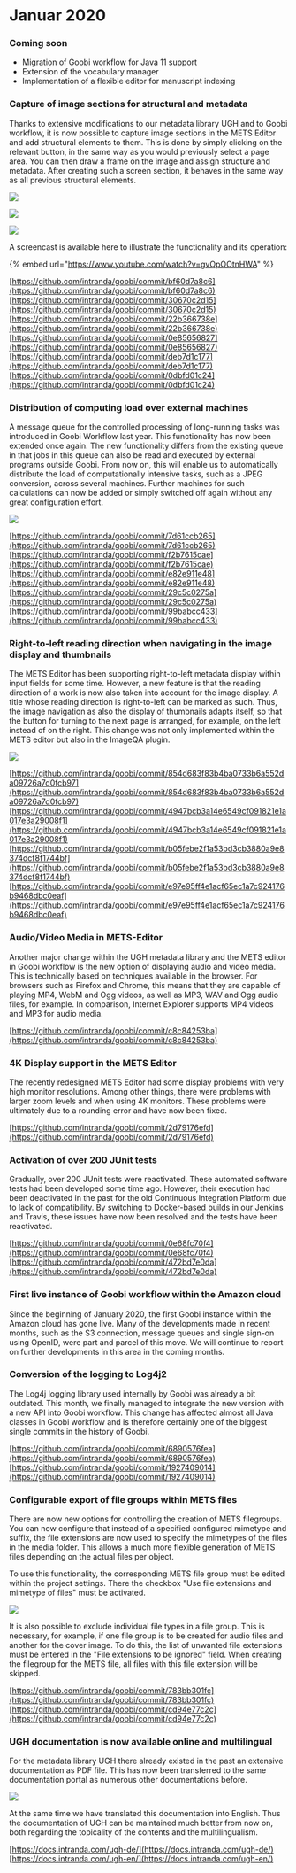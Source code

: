 # Januar 2020

### Coming soon

* Migration of Goobi workflow for Java 11 support
* Extension of the vocabulary manager
* Implementation of a flexible editor for manuscript indexing

### Capture of image sections for structural and metadata

Thanks to extensive modifications to our metadata library UGH and to Goobi workflow, it is now possible to capture image sections in the METS Editor and add structural elements to them. This is done by simply clicking on the relevant button, in the same way as you would previously select a page area. You can then draw a frame on the image and assign structure and metadata. After creating such a screen section, it behaves in the same way as all previous structural elements.

![](../.gitbook/assets/2001_area1_en.png)

![](../.gitbook/assets/2001_area2_en.png)

![](../.gitbook/assets/2001_area3_en.png)

A screencast is available here to illustrate the functionality and its operation:

{% embed url="https://www.youtube.com/watch?v=gvOpOOtnHWA" %}

[https://github.com/intranda/goobi/commit/bf60d7a8c6](https://github.com/intranda/goobi/commit/bf60d7a8c6)  
[https://github.com/intranda/goobi/commit/30670c2d15](https://github.com/intranda/goobi/commit/30670c2d15)  
[https://github.com/intranda/goobi/commit/22b366738e](https://github.com/intranda/goobi/commit/22b366738e)  
[https://github.com/intranda/goobi/commit/0e85656827](https://github.com/intranda/goobi/commit/0e85656827)  
[https://github.com/intranda/goobi/commit/deb7d1c177](https://github.com/intranda/goobi/commit/deb7d1c177)  
[https://github.com/intranda/goobi/commit/0dbfd01c24](https://github.com/intranda/goobi/commit/0dbfd01c24)

### Distribution of computing load over external machines

A message queue for the controlled processing of long-running tasks was introduced in Goobi Workflow last year. This functionality has now been extended once again. The new functionality differs from the existing queue in that jobs in this queue can also be read and executed by external programs outside Goobi. From now on, this will enable us to automatically distribute the load of computationally intensive tasks, such as a JPEG conversion, across several machines. Further machines for such calculations can now be added or simply switched off again without any great configuration effort.

![](../.gitbook/assets/2001_queue_task_en.png)

[https://github.com/intranda/goobi/commit/7d61ccb265](https://github.com/intranda/goobi/commit/7d61ccb265)  
[https://github.com/intranda/goobi/commit/f2b7615cae](https://github.com/intranda/goobi/commit/f2b7615cae)  
[https://github.com/intranda/goobi/commit/e82e911e48](https://github.com/intranda/goobi/commit/e82e911e48)  
[https://github.com/intranda/goobi/commit/29c5c0275a](https://github.com/intranda/goobi/commit/29c5c0275a)  
[https://github.com/intranda/goobi/commit/99babcc433](https://github.com/intranda/goobi/commit/99babcc433)

### Right-to-left reading direction when navigating in the image display and thumbnails

The METS Editor has been supporting right-to-left metadata display within input fields for some time. However, a new feature is that the reading direction of a work is now also taken into account for the image display. A title whose reading direction is right-to-left can be marked as such. Thus, the image navigation as also the display of thumbnails adapts itself, so that the button for turning to the next page is arranged, for example, on the left instead of on the right. This change was not only implemented within the METS editor but also in the ImageQA plugin.

![](../.gitbook/assets/2001_left_to_right_en.png)

[https://github.com/intranda/goobi/commit/854d683f83b4ba0733b6a552da09726a7d0fcb97](https://github.com/intranda/goobi/commit/854d683f83b4ba0733b6a552da09726a7d0fcb97)  
[https://github.com/intranda/goobi/commit/4947bcb3a14e6549cf091821e1a017e3a29008f1](https://github.com/intranda/goobi/commit/4947bcb3a14e6549cf091821e1a017e3a29008f1)  
[https://github.com/intranda/goobi/commit/b05febe2f1a53bd3cb3880a9e8374dcf8f1744bf](https://github.com/intranda/goobi/commit/b05febe2f1a53bd3cb3880a9e8374dcf8f1744bf)  
[https://github.com/intranda/goobi/commit/e97e95ff4e1acf65ec1a7c924176b9468dbc0eaf](https://github.com/intranda/goobi/commit/e97e95ff4e1acf65ec1a7c924176b9468dbc0eaf)

### Audio/Video Media in METS-Editor

Another major change within the UGH metadata library and the METS editor in Goobi workflow is the new option of displaying audio and video media. This is technically based on techniques available in the browser. For browsers such as Firefox and Chrome, this means that they are capable of playing MP4, WebM and Ogg videos, as well as MP3, WAV and Ogg audio files, for example. In comparison, Internet Explorer supports MP4 videos and MP3 for audio media.

[https://github.com/intranda/goobi/commit/c8c84253ba](https://github.com/intranda/goobi/commit/c8c84253ba)

### 4K Display support in the METS Editor

The recently redesigned METS Editor had some display problems with very high monitor resolutions. Among other things, there were problems with larger zoom levels and when using 4K monitors. These problems were ultimately due to a rounding error and have now been fixed.

[https://github.com/intranda/goobi/commit/2d79176efd](https://github.com/intranda/goobi/commit/2d79176efd)

### Activation of over 200 JUnit tests

Gradually, over 200 JUnit tests were reactivated. These automated software tests had been developed some time ago. However, their execution had been deactivated in the past for the old Continuous Integration Platform due to lack of compatibility. By switching to Docker-based builds in our Jenkins and Travis, these issues have now been resolved and the tests have been reactivated.

[https://github.com/intranda/goobi/commit/0e68fc70f4](https://github.com/intranda/goobi/commit/0e68fc70f4)  
[https://github.com/intranda/goobi/commit/472bd7e0da](https://github.com/intranda/goobi/commit/472bd7e0da)

### First live instance of Goobi workflow within the Amazon cloud

Since the beginning of January 2020, the first Goobi instance within the Amazon cloud has gone live. Many of the developments made in recent months, such as the S3 connection, message queues and single sign-on using OpenID, were part and parcel of this move. We will continue to report on further developments in this area in the coming months.

### Conversion of the logging to Log4j2

The Log4j logging library used internally by Goobi was already a bit outdated. This month, we finally managed to integrate the new version with a new API into Goobi workflow. This change has affected almost all Java classes in Goobi workflow and is therefore certainly one of the biggest single commits in the history of Goobi.

[https://github.com/intranda/goobi/commit/6890576fea](https://github.com/intranda/goobi/commit/6890576fea)  
[https://github.com/intranda/goobi/commit/1927409014](https://github.com/intranda/goobi/commit/1927409014)

### Configurable export of file groups within METS files

There are now new options for controlling the creation of METS filegroups. You can now configure that instead of a specified configured mimetype and suffix, the file extensions are now used to specify the mimetypes of the files in the media folder. This allows a much more flexible generation of METS files depending on the actual files per object.

To use this functionality, the corresponding METS file group must be edited within the project settings. There the checkbox "Use file extensions and mimetype of files" must be activated.

![](../.gitbook/assets/2001_filegroups_en.png)

It is also possible to exclude individual file types in a file group. This is necessary, for example, if one file group is to be created for audio files and another for the cover image. To do this, the list of unwanted file extensions must be entered in the "File extensions to be ignored" field. When creating the filegroup for the METS file, all files with this file extension will be skipped.

[https://github.com/intranda/goobi/commit/783bb301fc](https://github.com/intranda/goobi/commit/783bb301fc)  
[https://github.com/intranda/goobi/commit/cd94e77c2c](https://github.com/intranda/goobi/commit/cd94e77c2c)

### UGH documentation is now available online and multilingual

For the metadata library UGH there already existed in the past an extensive documentation as PDF file. This has now been transferred to the same documentation portal as numerous other documentations before.

![](../.gitbook/assets/2001_ugh_doku_en.png)

At the same time we have translated this documentation into English. Thus the documentation of UGH can be maintained much better from now on, both regarding the topicality of the contents and the multilingualism.

[https://docs.intranda.com/ugh-de/](https://docs.intranda.com/ugh-de/)  
[https://docs.intranda.com/ugh-en/](https://docs.intranda.com/ugh-en/)

